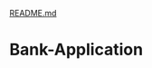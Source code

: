 [README.md](https://github.com/7760476962/Bank-Application/files/7027783/README.md)
# Bank-Application
